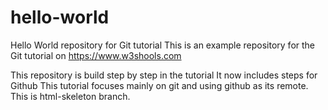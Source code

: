 # hello-world
Hello World repository for Git tutorial
This is an example repository for the Git tutorial on
https://www.w3shools.com

This repository is build step by step in the tutorial
It now includes steps for Github
This tutorial focuses mainly on git and using github as its remote.
This is html-skeleton branch.
